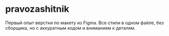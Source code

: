 # pravozashitnik
Первый опыт верстки по макету из Figma. Все стили в одном файле, без сборщика, но с аккуратным кодом и вниманием к деталям.
